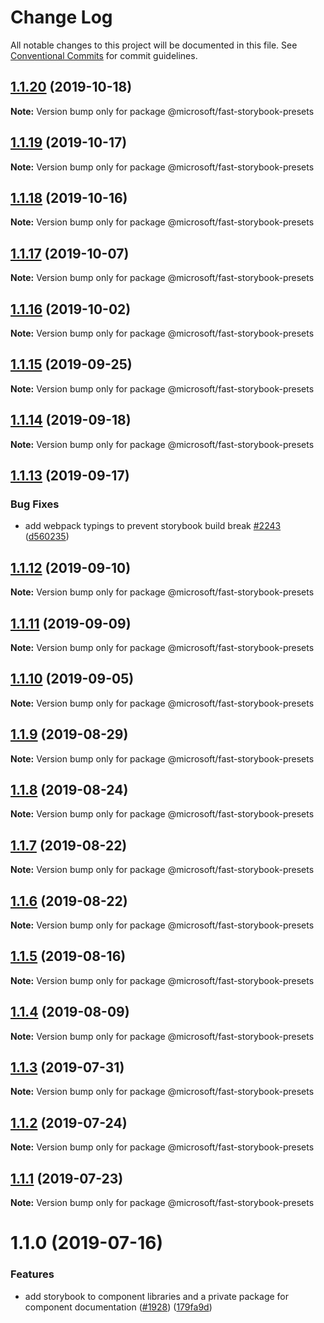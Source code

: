 # Change Log

All notable changes to this project will be documented in this file.
See [Conventional Commits](https://conventionalcommits.org) for commit guidelines.

## [1.1.20](https://github.com/Microsoft/fast-dna/compare/@microsoft/fast-storybook-presets@1.1.19...@microsoft/fast-storybook-presets@1.1.20) (2019-10-18)

**Note:** Version bump only for package @microsoft/fast-storybook-presets





## [1.1.19](https://github.com/Microsoft/fast-dna/compare/@microsoft/fast-storybook-presets@1.1.18...@microsoft/fast-storybook-presets@1.1.19) (2019-10-17)

**Note:** Version bump only for package @microsoft/fast-storybook-presets





## [1.1.18](https://github.com/Microsoft/fast-dna/compare/@microsoft/fast-storybook-presets@1.1.17...@microsoft/fast-storybook-presets@1.1.18) (2019-10-16)

**Note:** Version bump only for package @microsoft/fast-storybook-presets





## [1.1.17](https://github.com/Microsoft/fast-dna/compare/@microsoft/fast-storybook-presets@1.1.16...@microsoft/fast-storybook-presets@1.1.17) (2019-10-07)

**Note:** Version bump only for package @microsoft/fast-storybook-presets





## [1.1.16](https://github.com/Microsoft/fast-dna/compare/@microsoft/fast-storybook-presets@1.1.15...@microsoft/fast-storybook-presets@1.1.16) (2019-10-02)

**Note:** Version bump only for package @microsoft/fast-storybook-presets





## [1.1.15](https://github.com/Microsoft/fast-dna/compare/@microsoft/fast-storybook-presets@1.1.14...@microsoft/fast-storybook-presets@1.1.15) (2019-09-25)

**Note:** Version bump only for package @microsoft/fast-storybook-presets





## [1.1.14](https://github.com/Microsoft/fast-dna/compare/@microsoft/fast-storybook-presets@1.1.13...@microsoft/fast-storybook-presets@1.1.14) (2019-09-18)

**Note:** Version bump only for package @microsoft/fast-storybook-presets





## [1.1.13](https://github.com/Microsoft/fast-dna/compare/@microsoft/fast-storybook-presets@1.1.12...@microsoft/fast-storybook-presets@1.1.13) (2019-09-17)


### Bug Fixes

* add webpack typings to prevent storybook build break [#2243](https://github.com/Microsoft/fast-dna/issues/2243) ([d560235](https://github.com/Microsoft/fast-dna/commit/d560235))





## [1.1.12](https://github.com/Microsoft/fast-dna/compare/@microsoft/fast-storybook-presets@1.1.11...@microsoft/fast-storybook-presets@1.1.12) (2019-09-10)

**Note:** Version bump only for package @microsoft/fast-storybook-presets





## [1.1.11](https://github.com/Microsoft/fast-dna/compare/@microsoft/fast-storybook-presets@1.1.10...@microsoft/fast-storybook-presets@1.1.11) (2019-09-09)

**Note:** Version bump only for package @microsoft/fast-storybook-presets





## [1.1.10](https://github.com/Microsoft/fast-dna/compare/@microsoft/fast-storybook-presets@1.1.9...@microsoft/fast-storybook-presets@1.1.10) (2019-09-05)

**Note:** Version bump only for package @microsoft/fast-storybook-presets





## [1.1.9](https://github.com/Microsoft/fast-dna/compare/@microsoft/fast-storybook-presets@1.1.8...@microsoft/fast-storybook-presets@1.1.9) (2019-08-29)

**Note:** Version bump only for package @microsoft/fast-storybook-presets





## [1.1.8](https://github.com/Microsoft/fast-dna/compare/@microsoft/fast-storybook-presets@1.1.7...@microsoft/fast-storybook-presets@1.1.8) (2019-08-24)

**Note:** Version bump only for package @microsoft/fast-storybook-presets





## [1.1.7](https://github.com/Microsoft/fast-dna/compare/@microsoft/fast-storybook-presets@1.1.6...@microsoft/fast-storybook-presets@1.1.7) (2019-08-22)

**Note:** Version bump only for package @microsoft/fast-storybook-presets





## [1.1.6](https://github.com/Microsoft/fast-dna/compare/@microsoft/fast-storybook-presets@1.1.5...@microsoft/fast-storybook-presets@1.1.6) (2019-08-22)

**Note:** Version bump only for package @microsoft/fast-storybook-presets





## [1.1.5](https://github.com/Microsoft/fast-dna/compare/@microsoft/fast-storybook-presets@1.1.4...@microsoft/fast-storybook-presets@1.1.5) (2019-08-16)

**Note:** Version bump only for package @microsoft/fast-storybook-presets





## [1.1.4](https://github.com/Microsoft/fast-dna/compare/@microsoft/fast-storybook-presets@1.1.3...@microsoft/fast-storybook-presets@1.1.4) (2019-08-09)

**Note:** Version bump only for package @microsoft/fast-storybook-presets





## [1.1.3](https://github.com/Microsoft/fast-dna/compare/@microsoft/fast-storybook-presets@1.1.2...@microsoft/fast-storybook-presets@1.1.3) (2019-07-31)

**Note:** Version bump only for package @microsoft/fast-storybook-presets





## [1.1.2](https://github.com/Microsoft/fast-dna/compare/@microsoft/fast-storybook-presets@1.1.1...@microsoft/fast-storybook-presets@1.1.2) (2019-07-24)

**Note:** Version bump only for package @microsoft/fast-storybook-presets





## [1.1.1](https://github.com/Microsoft/fast-dna/compare/@microsoft/fast-storybook-presets@1.1.0...@microsoft/fast-storybook-presets@1.1.1) (2019-07-23)

**Note:** Version bump only for package @microsoft/fast-storybook-presets





# 1.1.0 (2019-07-16)


### Features

* add storybook to component libraries and a private package for component documentation ([#1928](https://github.com/Microsoft/fast-dna/issues/1928)) ([179fa9d](https://github.com/Microsoft/fast-dna/commit/179fa9d))
